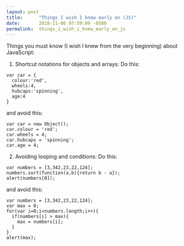 ```yaml
---
layout: post
title:      "Things I wish I knew early on (JS)"
date:       2018-11-06 07:59:09 -0500
permalink:  things_i_wish_i_knew_early_on_js
---
```



Things you must know (I wish I knew from the very beginning) about JavaScript: 

1. Shortcut notations for objects and arrays: 
Do this: 
```
var car = {
  colour:'red',
  wheels:4,
  hubcaps:'spinning',
  age:4
}
```

and avoid this: 
```
var car = new Object();
car.colour = 'red';
car.wheels = 4;
car.hubcaps = 'spinning';
car.age = 4;
```

2. Avoiding looping and conditions: 
Do this:
```
var numbers = [3,342,23,22,124];
numbers.sort(function(a,b){return b - a});
alert(numbers[0]);
```

and avoid this:
```
var numbers = [3,342,23,22,124];
var max = 0;
for(var i=0;i<numbers.length;i++){
  if(numbers[i] > max){
    max = numbers[i];
  }
}
alert(max);
```

